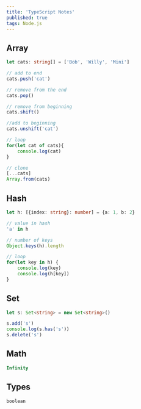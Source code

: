 ```yaml
---
title: 'TypeScript Notes'
published: true
tags: Node.js
---
```


## Array

```TypeScript
let cats: string[] = ['Bob', 'Willy', 'Mini']

// add to end
cats.push('cat')

// remove from the end
cats.pop()

// remove from beginning
cats.shift()

//add to beginning
cats.unshift('cat')

// loop 
for(let cat of cats){
	console.log(cat)
}

// clone
[...cats]
Array.from(cats)
```

## Hash

```TypeScript
let h: [{index: string}: number] = {a: 1, b: 2}

// value in hash
'a' in h

// number of keys
Object.keys(h).length

// loop
for(let key in h) {
	console.log(key)
	console.log(h[key])
}
```

## Set

```TypeScript
let s: Set<string> = new Set<string>()

s.add('s')
console.log(s.has('s'))
s.delete('s')
```

## Math

```TypeScript
Infinity
```

## Types

```TypeScript
boolean
```